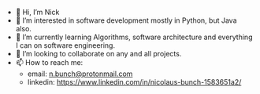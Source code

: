 - 👋 Hi, I’m Nick
- 👀 I’m interested in software development mostly in Python, but Java also.
- 🌱 I’m currently learning Algorithms, software architecture and everything I can on software engineering.
- 💞️ I’m looking to collaborate on any and all projects.
- 📫 How to reach me: 
    - email: n.bunch@protonmail.com
    - linkedin: https://www.linkedin.com/in/nicolaus-bunch-1583651a2/

